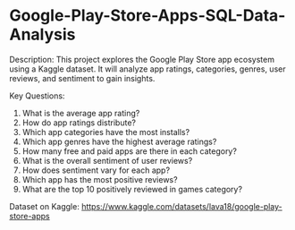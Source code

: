 # Google-Play-Store-Apps-SQL-Data-Analysis

Description:
This project explores the Google Play Store app ecosystem using a Kaggle dataset. It will analyze app ratings, categories, genres, user reviews, and sentiment to gain insights.

Key Questions:
1. What is the average app rating?
2. How do app ratings distribute?
3. Which app categories have the most installs?
4. Which app genres have the highest average ratings?
5. How many free and paid apps are there in each category?
6. What is the overall sentiment of user reviews?
7. How does sentiment vary for each app?
8. Which app has the most positive reviews?
9. What are the top 10 positively reviewed in games category?

Dataset on Kaggle: https://www.kaggle.com/datasets/lava18/google-play-store-apps
